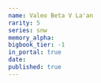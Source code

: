 ```yaml
---
name: Valeo Beta V La'an
rarity: 5
series: snw
memory_alpha:
bigbook_tier: -1
in_portal: true
date:
published: true
---
```




